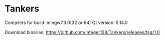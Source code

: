 # Tankers
Compilers for build:
mingw7.3.0(32 or 64)
Qt version: 5.14.0

Download binaries: https://github.com/integer128/Tankers/releases/tag/1.0
